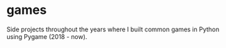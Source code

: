 # games

Side projects throughout the years where I built common games in Python using Pygame (2018 - now).
